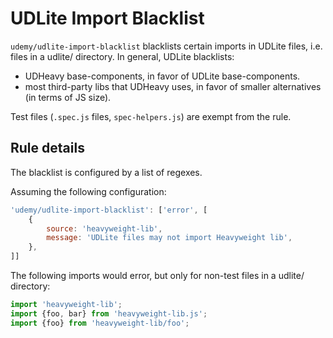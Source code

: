 # UDLite Import Blacklist

`udemy/udlite-import-blacklist` blacklists certain imports in UDLite files, i.e. files in a udlite/ directory. In general, UDLite blacklists:

- UDHeavy base-components, in favor of UDLite base-components.
- most third-party libs that UDHeavy uses, in favor of smaller alternatives (in terms of JS size).

Test files (`.spec.js` files, `spec-helpers.js`) are exempt from the rule.

## Rule details

The blacklist is configured by a list of regexes.

Assuming the following configuration:

```js
'udemy/udlite-import-blacklist': ['error', [
    {
        source: 'heavyweight-lib',
        message: 'UDLite files may not import Heavyweight lib',
    },
]]
```

The following imports would error, but only for non-test files in a udlite/ directory:

```js 
import 'heavyweight-lib';
import {foo, bar} from 'heavyweight-lib.js';
import {foo} from 'heavyweight-lib/foo';
```
